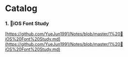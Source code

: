 # Catalog

### **1. 🔧iOS Font Study** 
[https://github.com/YueJun1991/Notes/blob/master/1%20🔧iOS%20Font%20Study.md](https://github.com/YueJun1991/Notes/blob/master/1%20🔧iOS%20Font%20Study.md)
